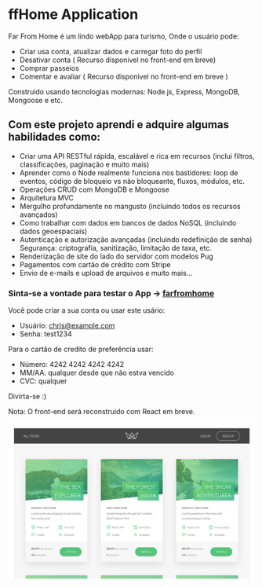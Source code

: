 # ffHome Application

Far From Home é um lindo webApp para turismo, Onde o usuário pode:
- Criar usa conta, atualizar dados e carregar foto do perfil 
- Desativar conta ( Recurso disponivel no front-end em breve)
- Comprar passeios
- Comentar e avaliar ( Recurso disponivel no front-end em breve )

Construido usando tecnologias modernas: Node.js, Express, MongoDB, Mongoose e etc.

## Com este projeto aprendi e adquire algumas habilidades como:

- Criar uma API RESTful rápida, escalável e rica em recursos (inclui filtros, classificações, paginação e muito mais)
- Aprender como o Node realmente funciona nos bastidores: loop de eventos, código de bloqueio vs não bloqueante, fluxos, módulos, etc.
- Operações CRUD com MongoDB e Mongoose
- Arquitetura MVC
- Mergulho profundamente no mangusto (incluindo todos os recursos avançados)
- Como trabalhar com dados em bancos de dados NoSQL (incluindo dados geoespaciais)
- Autenticação e autorização avançadas (incluindo redefinição de senha)
Segurança: criptografia, sanitização, limitação de taxa, etc.
- Renderização de site do lado do servidor com modelos Pug
- Pagamentos com cartão de crédito com Stripe
- Envio de e-mails e upload de arquivos e muito mais...

### Sinta-se a vontade para testar o App -> [farfromhome](https://farfromhome.herokuapp.com/)
Você pode criar a sua conta ou usar este usário:
- Usuário: chris@example.com
- Senha: test1234

Para o cartão de credito de preferência usar: 
- Número: 4242 4242 4242 4242
- MM/AA: qualquer desde que não estva vencido
- CVC: qualquer 

Divirta-se :)

Nota: O front-end será reconstruido com React em breve.

![Captura-do-app.png](public/img/Captura-do-app.png)


